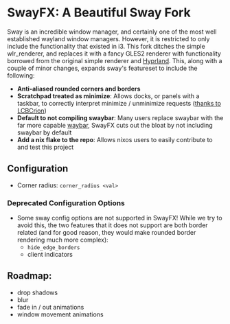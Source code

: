 # SwayFX: A Beautiful Sway Fork

Sway is an incredible window manager, and certainly one of the most well established wayland window managers. However, it is restricted to only include the functionality that existed in i3. This fork ditches the simple wlr_renderer, and replaces it with a fancy GLES2 renderer with functionality borrowed from the original simple renderer and [Hyprland](https://github.com/vaxerski/Hyprland). This, along with a couple of minor changes, expands sway's featureset to include the following:

+ **Anti-aliased rounded corners and borders**
+ **Scratchpad treated as minimize**: Allows docks, or panels with a taskbar, to correctly interpret minimize / unminimize requests ([thanks to LCBCrion](https://github.com/swaywm/sway/issues/6457))
+ **Default to not compiling swaybar**: Many users replace swaybar with the far more capable [waybar](https://github.com/Alexays/Waybar), SwayFX cuts out the bloat by not including swaybar by default
+ **Add a nix flake to the repo**: Allows nixos users to easily contribute to and test this project

## Configuration
+ Corner radius: `corner_radius <val>`

### Deprecated Configuration Options
+ Some sway config options are not supported in SwayFX! While we try to avoid this, the two features that it does not support are both border related (and for good reason, they would make rounded border rendering much more complex):
  + `hide_edge_borders`
  + client indicators

## Roadmap:
+ drop shadows
+ blur
+ fade in / out animations
+ window movement animations
